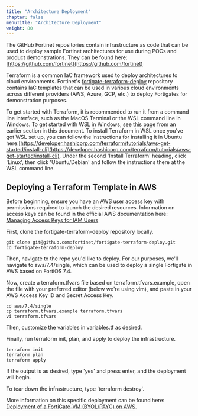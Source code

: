 ```yaml
---
title: "Architecture Deployment"
chapter: false
menuTitle: "Architecture Deployment"
weight: 80
---
```


The GitHub Fortinet repositories contain infrastructure as code that can be used to deploy sample Fortinet architectures for use during POCs and product demonstrations. They can be found here: [https://github.com/fortinet](https://github.com/fortinet)

Terraform is a common IaC framework used to deploy architectures to cloud environments. Fortinet's [fortigate-terraform-deploy](https://github.com/fortinet/fortigate-terraform-deploy) repository contains IaC templates that can be used in various cloud environments across different providers (AWS, Azure, GCP, etc.) to deploy Fortigates for demonstration purposes. 

To get started with Terraform, it is recommended to run it from a command line interface, such as the MacOS Terminal or the WSL command line in Windows. To get started with WSL in Windows, see [this](http://localhost:1313/getting-started/03docker.html) page from an earlier section in this document. To install Terraform in WSL once you've got WSL set up, you can follow the instructions for installing it in Ubuntu here:[https://developer.hashicorp.com/terraform/tutorials/aws-get-started/install-cli](https://developer.hashicorp.com/terraform/tutorials/aws-get-started/install-cli). Under the second 'Install Terraform' heading, click 'Linux', then click 'Ubuntu/Debian' and follow the instructions there at the WSL command line. 

## Deploying a Terraform Template in AWS

Before beginning, ensure you have an AWS user access key with permissions required to launch the desired resources. Information on access keys can be found in the official AWS documentation here: [Managing Access Keys for IAM Users](https://docs.aws.amazon.com/IAM/latest/UserGuide/id_credentials_access-keys.html)

First, clone the fortigate-terraform-deploy repository locally.

```shell
git clone git@github.com:fortinet/fortigate-terraform-deploy.git
cd fortigate-terraform-deploy
``` 

Then, navigate to the repo you'd like to deploy. For our purposes, we'll navigate to aws/7.4/single, which can be used to deploy a single Fortigate in AWS based on FortiOS 7.4.

Now, create a terraform.tfvars file based on terraform.tfvars.example, open the file with your preferred editor (below we're using vim), and paste in your AWS Access Key ID and Secret Access Key. 

```shell
cd aws/7.4/single
cp terraform.tfvars.example terraform.tfvars
vi terraform.tfvars
```
Then, customize the variables in variables.tf as desired.

Finally, run terraform init, plan, and apply to deploy the infrastructure.

```shell
terraform init
terraform plan
terraform apply
```

If the output is as desired, type 'yes' and press enter, and the deployment will begin.

To tear down the infrastructure, type 'terraform destroy'.

More information on this specific deployment can be found here: [Deployment of a FortiGate-VM (BYOL/PAYG) on AWS](https://github.com/fortinet/fortigate-terraform-deploy/tree/main/aws/7.4/single).
